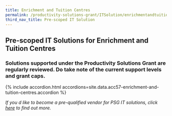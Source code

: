 ```yaml
---
title: Enrichment and Tuition Centres
permalink: /productivity-solutions-grant/ITSolution/enrichmentandtuitioncentres/
third_nav_title: Pre-scoped IT Solution
---
```


## Pre-scoped IT Solutions for Enrichment and Tuition Centres

### Solutions supported under the Productivity Solutions Grant are regularly reviewed. Do take note of the current support levels and grant caps.

{% include accordion.html accordions=site.data.acc57-enrichment-and-tuition-centres.accordion %}

*If you d like to become a pre-qualified vendor for PSG IT solutions, click <a target='_blank' href='https://www.imda.gov.sg/icmvendors' >here</a> to find out more.*

